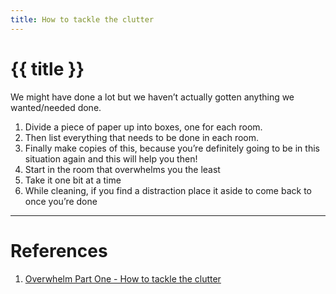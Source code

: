 ```yaml
---
title: How to tackle the clutter
---
```


# {{ title }}

We might have done a lot but we haven’t actually gotten anything we wanted/needed done.

1. Divide a piece of paper up into boxes, one for each room.
2. Then list everything that needs to be done in each room.
3. Finally make copies of this, because you’re definitely going to be in this situation again and this will help you then!
4. Start in the room that overwhelms you the least
5. Take it one bit at a time
6. While cleaning, if you find a distraction place it aside to come back to once you’re done

---
# References

1. [Overwhelm Part One - How to tackle the clutter](https://www.youtube.com/watch?v=7TGWeblZ0c8)